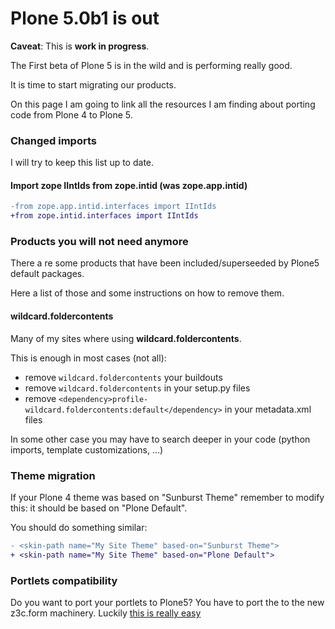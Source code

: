 # Plone 5.0b1 is out

**Caveat**: This is **work in progress**.

The First beta of Plone 5 is in the wild and is performing really good.

It is time to start migrating our products.

On this page I am going to link all the resources I am finding
about porting code from Plone 4 to Plone 5.


### Changed imports
I will try to keep this list up to date.

#### Import zope IIntIds from zope.intid (was zope.app.intid)
```diff
-from zope.app.intid.interfaces import IIntIds
+from zope.intid.interfaces import IIntIds
```

### Products you will not need anymore

There a re some products that have been included/superseeded
by Plone5 default packages.

Here a list of those and some instructions on how to remove them.

#### wildcard.foldercontents
Many of my sites where using **wildcard.foldercontents**.

This is enough in most cases (not all):

 - remove `wildcard.foldercontents` your buildouts
 - remove `wildcard.foldercontents` in your setup.py files
 - remove `<dependency>profile-wildcard.foldercontents:default</dependency>`
   in your metadata.xml files

In some other case you may have to search deeper in your code
(python imports, template customizations, ...)

### Theme migration

If your Plone 4 theme was based on "Sunburst Theme"
remember to modify this: it should be based on "Plone Default".

You should do something similar:
```diff
- <skin-path name="My Site Theme" based-on="Sunburst Theme">
+ <skin-path name="My Site Theme" based-on="Plone Default">
```

### Portlets compatibility

Do you want to port your portlets to Plone5?
You have to port the to the new z3c.form machinery.
Luckily [this is really easy](http://ale-rt.github.io/posts/how-to-port-plone4-portlets-to-plone5.html)
